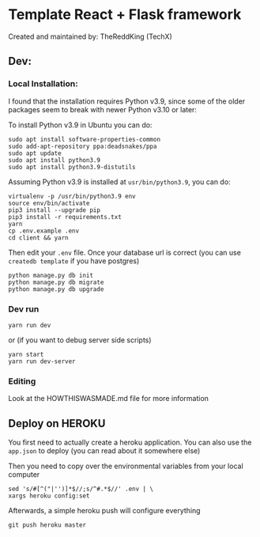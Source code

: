 # Template React + Flask framework

Created and maintained by: TheReddKing (TechX)

## Dev:

### Local Installation:

I found that the installation requires Python v3.9, since some of the older packages seem to break with newer Python v3.10 or later:

To install Python v3.9 in Ubuntu you can do:

    sudo apt install software-properties-common
    sudo add-apt-repository ppa:deadsnakes/ppa
    sudo apt update
    sudo apt install python3.9
    sudo apt install python3.9-distutils

Assuming Python v3.9 is installed at `usr/bin/python3.9`, you can do:

    virtualenv -p /usr/bin/python3.9 env
    source env/bin/activate
    pip3 install --upgrade pip
    pip3 install -r requirements.txt
    yarn
    cp .env.example .env
    cd client && yarn

Then edit your `.env` file. Once your database url is correct (you can use `createdb template` if you have postgres)

    python manage.py db init
    python manage.py db migrate
    python manage.py db upgrade

### Dev run

    yarn run dev
    
or (if you want to debug server side scripts)

    yarn start
    yarn run dev-server


### Editing

Look at the HOWTHISWASMADE.md file for more information

## Deploy on HEROKU

You first need to actually create a heroku application. You can also use the `app.json` to deploy (you can read about it somewhere else)

Then you need to copy over the environmental variables from your local computer

    sed 's/#[^("|'')]*$//;s/^#.*$//' .env | \
    xargs heroku config:set

Afterwards, a simple heroku push will configure everything

    git push heroku master
